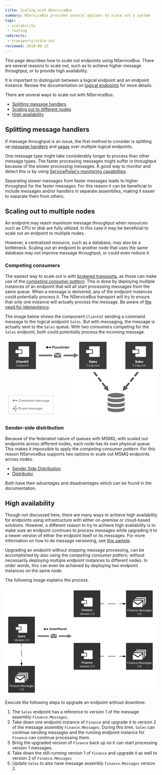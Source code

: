```yaml
---
title: Scaling with NServiceBus
summary: NServiceBus provides several options to scale out a system
tags:
 - scalability
 - routing
redirects:
 - transports/scale-out
reviewed: 2019-06-13
---
```


This page describes how to scale out endpoints using NServiceBus. There are several reasons to scale out, such as to achieve higher message throughput, or to provide high availability.

It is important to distinguish between a logical endpoint and an endpoint instance. Review the documentation on [logical endpoints](/nservicebus/endpoints/) for more details.

There are several ways to scale out with NServiceBus:

- [Splitting message handlers](#splitting-message-handlers)
- [Scaling out to different nodes](#scaling-out-to-multiple-nodes)
- [High availability](#high-availability)

## Splitting message handlers

If message throughput is an issue, the first method to consider is splitting up [message handlers](/nservicebus/handlers/) and [sagas](/nservicebus/sagas/) over multiple logical endpoints.

One message type might take considerably longer to process than other message types. The faster processing messages might suffer in throughput because of the slower processing messages. A good way to monitor and detect this is by using [ServicePulse's monitoring capabilities](/monitoring/metrics/in-servicepulse.md).

Separating slower messages from faster messages leads to higher throughput for the faster messages. For this reason it can be beneficial to include messages and/or handlers in separate assemblies, making it easier to separate them from others.

## Scaling out to multiple nodes

An endpoint may reach maximum message throughput when resources such as CPU or disk are fully utilized. In this case it may be beneficial to scale out an endpoint to multiple nodes.

However, a centralized resource, such as a database, may also be a bottleneck. Scaling out an endpoint to another node that uses the same database may not improve message throughput, or could even reduce it.

### Competing consumers

The easiest way to scale out is with [brokered transports](/transports/types.md#broker-transports), as those can make use of the *[competing consumer pattern](https://www.enterpriseintegrationpatterns.com/patterns/messaging/CompetingConsumers.html)*. This is done by deploying multiple instances of an endpoint that will all start processing messages from the same queue. When a message is delivered, any of the endpoint instances could potentially process it. The NServiceBus transport will try to ensure that only one instance will actually process the message. Be aware of [the need for idempotency](/nservicebus/azure/ways-to-live-without-transactions.md#the-need-for-idempotency).

The image below shows the component `ClientUI` sending a command message to the logical endpoint `Sales`. But with messaging, the message is actually sent to the `Sales` queue. With two consumers competing for the `Sales` endpoint, both could potentially process the incoming message.

![competing-consumer](competing-consumer.png)

### Sender-side distribution

Because of the federated nature of queues with MSMQ, with scaled out endpoints across different nodes, each node has its own physical queue. This makes it impossible to apply the *competing consumer pattern*. For this reason NServiceBus supports two options to scale out MSMQ endpoints across nodes.

- [Sender Side Distribution](/transports/msmq/sender-side-distribution.md)
- [Distributor](/transports/msmq/distributor)

Both have their advantages and disadvantages which can be found in the documentation.

## High availability

Though not discussed here, there are many ways to achieve high availability for endpoints using infrastructure with either on-premise or cloud-based solutions. However, a different reason to try to achieve high availability is to make sure an endpoint continues to process messages while upgrading it to a newer version of either the endpoint itself or its messages. For more information on how to do message versioning, see [this sample](/samples/versioning/).

Upgrading an endpoint without stopping message processing, can be accomplished by also using the *competing consumer pattern*, without necessarily deploying multiple endpoint instances to different nodes. In order words, this can even be achieved by deploying two endpoint instances on the same node.

The following image explains the process.

![upgrading-endpoint-instance](upgrading-endpoint-instance.png)

Execute the following steps to upgrade an endpoint without downtime:

1. The `Sales` endpoint has a reference to version 1 of the message assembly `Finance.Messages`.
2. Take down one endpoint instance of `Finance` and upgrade it to version 2 of the message assembly `Finance.Messages`. During this time, `Sales` can continue sending messages and the running endpoint instance for `Finance` can continue processing them.
3. Bring the upgraded version of `Finance` back up so it can start processing version 1 messages.
4. Take down the still-running version 1 of `Finance` and upgrade it as well to version 2 of `Finance.Messages`
5. Update `Sales` to also have message assembly `Finance.Messages` version 2.
